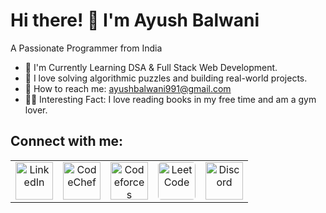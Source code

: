 # Hi there! 👋 I'm Ayush Balwani

A Passionate Programmer from India

- 🏅 I'm Currently Learning DSA & Full Stack Web Development.
- 🧩 I love solving algorithmic puzzles and building real-world projects.
- 📧 How to reach me: [ayushbalwani991@gmail.com](mailto:ayushbalwani991@gmail.com)
- 🏋️‍♂️ Interesting Fact: I love reading books in my free time and am a gym lover.

## Connect with me:

<table>
  <tr>
    <td align="center">
      <a href="https://www.linkedin.com/ayush-balwani-278257247/" target="_blank">
        <img src="https://upload.wikimedia.org/wikipedia/commons/thumb/c/ca/LinkedIn_logo_initials.png/60px-LinkedIn_logo_initials.png" alt="LinkedIn" width="60px" />
      </a>
    </td>
    <td align="center">
      <a href="https://www.codechef.com/users/salamander4855" target="_blank">
        <img src="https://avatars.githubusercontent.com/u/11960354?v=4&s=60" alt="CodeChef" width="60px" />
      </a>
    </td>
    <td align="center">
      <a href="https://codeforces.com/profile/salamander4855" target="_blank">
        <img src="https://cdn.iconscout.com/icon/free/png-512/free-code-forces-3628695-3029920.png?f=avif&w=60" alt="Codeforces" width="60px" />
      </a>
    </td>
    <td align="center">
      <a href="https://www.leetcode.com/salamander4855" target="_blank">
        <img src="https://upload.wikimedia.org/wikipedia/commons/1/19/LeetCode_logo_black.png?20191202080835&s=60" alt="LeetCode" width="60px" style="border-radius: 5px;" />
      </a>
    </td>
    <td align="center">
      <a href="https://discordapp.com/users/895733058416832583" target="_blank">
        <img src="https://www.freepnglogos.com/uploads/discord-logo-png/discord-logo-logodownload-download-logotipos-1.png" alt="Discord" width="60px" />
      </a>
    </td>
  </tr>
</table>

